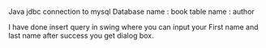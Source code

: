 Java jdbc connection to mysql 
Database name : book
table name : author

I have done insert query in swing where you can input your First name and last name
after success you get dialog box. 



